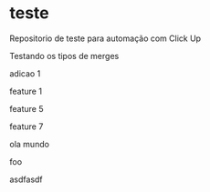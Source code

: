 # teste

Repositorio de teste para automação com Click Up

Testando os tipos de merges

adicao 1

feature 1

feature 5

feature 7

ola mundo

foo

asdfasdf